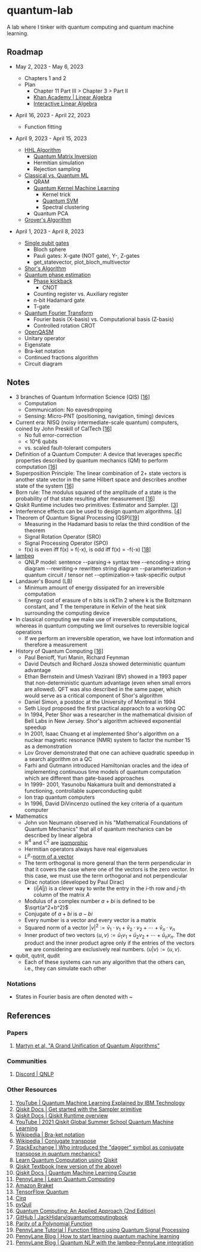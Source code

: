 # quantum-lab
A lab where I tinker with quantum computing and quantum machine learning.

## Roadmap

- May 2, 2023 - May 6, 2023
    - Chapters 1 and 2
    - Plan
        - Chapter 11 Part III > Chapter 3 > Part II
        - [Khan Academy | Linear Algebra](https://www.khanacademy.org/math/linear-algebra)
        - [Interactive Linear Algebra](https://textbooks.math.gatech.edu/ila/)

- April 16, 2023 - April 22, 2023
    - Function fitting

- April 9, 2023 - April 15, 2023
    - [HHL Algorithm](https://youtu.be/hQpdPM-6wtU)
        - [Quantum Matrix Inversion](https://youtu.be/24gxm-DhH2E)
        - Hermitian simulation
        - Rejection sampling
    - [Classical vs. Quantum ML](https://youtu.be/OstyW7c0v48)
        - QRAM
        - [Quantum Kernel Machine Learning](https://qiskit.org/ecosystem/machine-learning/tutorials/03_quantum_kernel.html)
            - Kernel trick
            - [Quantum SVM](https://youtu.be/OKbcJCUx6xA)
            - Spectral clustering
        - Quantum PCA
    - [Grover's Algorithm](https://youtu.be/0RPFWZj7Jm0)

- April 1, 2023 - April 8, 2023
    - [Single qubit gates](https://qiskit.org/textbook/ch-states/single-qubit-gates.html)
        - Bloch sphere
        - Pauli gates: X-gate (NOT gate), Y-, Z-gates
        - get_statevector, plot_bloch_multivector
    - [Shor's Algorithm](https://qiskit.org/textbook/ch-algorithms/shor.html)
    - [Quantum phase estimation](https://qiskit.org/textbook/ch-algorithms/quantum-phase-estimation.html)
        - [Phase kickback](https://qiskit.org/textbook/ch-gates/phase-kickback.html)
            - CNOT
        - Counting register vs. Auxiliary register
        - n-bit Hadamard gate
        - T-gate
    - [Quantum Fourier Transform](https://qiskit.org/textbook/ch-algorithms/quantum-fourier-transform.html)
        - Fourier basis (X-basis) vs. Computational basis (Z-basis)
        - Controlled rotation CROT
    - [OpenQASM](https://github.com/openqasm/openqasm)
    - Unitary operator
    - Eigenstate
    - Bra-ket notation
    - Continued fractions algorithm
    - Circuit diagram

## Notes

- 3 branches of Quantum Information Science (QIS) [[16]](https://www.amazon.ca/-/fr/Jack-D-Hidary-dp-3030832732/dp/3030832732/)
    - Computation
    - Communication: No eavesdropping
    - Sensing: Micro-PNT (positioning, navigation, timing) devices
- Current era: NISQ (noisy intermediate-scale quantum) computers, coined by John Preskill of CalTech [[16]](https://www.amazon.ca/-/fr/Jack-D-Hidary-dp-3030832732/dp/3030832732/)
    - No full error-correction
    - < 10^6 qubits
    - vs. scaled fault-tolerant computers
- Definition of a Quantum Computer: A device that leverages specific properties described by quantum mechanics (QM) to perform computation [[16]](https://www.amazon.ca/-/fr/Jack-D-Hidary-dp-3030832732/dp/3030832732/)
- Superposition Principle: The linear combination of 2+ state vectors is another state vector in the same Hilbert space and describes another state of the system [[16]](https://www.amazon.ca/-/fr/Jack-D-Hidary-dp-3030832732/dp/3030832732/)
- Born rule: The modulus squared of the amplitude of a state is the probability of that state resulting after measurement [[16]](https://www.amazon.ca/-/fr/Jack-D-Hidary-dp-3030832732/dp/3030832732/)
- Qiskit Runtime includes two primitives: Estimator and Sampler. [[3]](https://qiskit.org/documentation/partners/qiskit_ibm_runtime/)
- Interference effects can be used to design quantum algorithms. [[4]](https://www.youtube.com/playlist?list=PLOFEBzvs-VvqJwybFxkTiDzhf5E11p8BI)
- Theorem of Quantum Signal Processing (QSP)[[19]](https://pennylane.ai/qml/demos/function_fitting_qsp.html)
    - Measuring in the Hadamard basis to relax the third condition of the theorem
    - Signal Rotation Operator (SRO)
    - Signal Processing Operator (SPO)
    - f(x) is even iff f(x) = f(-x), is odd iff f(x) = -f(-x) [[18]](https://www.nagwa.com/en/videos/432178657986/)
- [lambeq](https://cqcl.github.io/lambeq/)
    - QNLP model: sentence --parsing-> syntax tree --encoding-> string diagram --rewriting-> rewritten string diagram --parameterization-> quantum circuit / tensor net --optimization-> task-specific output
- Landauer's Bound (LB)
    - Minimum amount of energy dissipated for an irreversible computation
    - Energy cost of erasure of n bits is nkTln 2 where k is the Boltzmann constant, and T the temperature in Kelvin of the heat sink surrounding the computing device
- In classical computing we make use of irreversible computations, whereas in quantum computing we limit ourselves to reversible logical operations
    - If we perform an irreversible operation, we have lost information and therefore a measurement
- History of Quantum Computing [[16]](https://www.amazon.ca/-/fr/Jack-D-Hidary-dp-3030832732/dp/3030832732/)
    - Paul Benioff, Yuri Manin, Richard Feynman
    - David Deutsch and Richard Josza showed deterministic quantum advantage
    - Ethan Bernstein and Umesh Vazirani (BV) showed in a 1993 paper that non-deterministic quantum advantage (even when small errors are allowed). QFT was also described in the same paper, which would serve as a critical component of Shor's algorithm
    - Daniel Simon, a postdoc at the University of Montreal in 1994
    - Seth Lloyd proposed the first practical appraoch to a working QC
    - In 1994, Peter Shor was a researcher in the mathematical division of Bell Labs in New Jersey. Shor's algorithm achieved exponential speedup
    - In 2001, Isaac Chuang et al implemented Shor's algorithm on a nuclear magnetic resonance (NMR) system to factor the number 15 as a demonstration
    - Lov Grover demonstrated that one can achieve quadratic speedup in a search algorithm on a QC
    - Farhi and Gutmann introduced Hamiltonian oracles and the idea of implementing continuous time models of quantum computation which are different than gate-based approaches
    - In 1999- 2001, Yasunobu Nakamura built and demonstrated a functioning, controllable superconducting qubit
    - Ion trap quantum computers
    - In 1996, David DiVincenzo outlined the key criteria of a quantum computer
- Mathematics
    - John von Neumann observed in his "Mathematical Foundations of Quantum Mechanics" that all of quantum mechanics can be described by linear algebra
    - $\mathbb{R}^4$ and $\mathbb{C}^2$ are [isomorphic](https://math.stackexchange.com/a/619302/114665)
    - Hermitian operators always have real eigenvalues
    - $L^p$-[norm of a vector](https://angms.science/doc/Math/LA/LA_4_VectorLpNorm.pdf)
    - The term orthogonal is more general than the term perpendicular in that it covers the case where one of the vectors is the zero vector. In this case, we must use the term orthogonal and not perpendicular
    - Dirac notation (developed by Paul Dirac)
        - $\langle i|A|j\rangle$ is a clever way to write the entry in the $i$-th row and $j$-th column of the matrix $A$
    - Modulus of a complex number $a + bi$ is defined to be $\sqrt{a^2+b^2}$
    - Conjugate of $a + bi$ is $a - bi$
    - Every number is a vector and every vector is a matrix
    - Squared norm of a vector $|v|^2 := \bar{v}_1\cdot v_1 + \bar{v}_2\cdot v_2 + \cdots + \bar{v}_n\cdot v_n$
    - Inner product of two vectors $\langle u,v \rangle := \bar{u}_1v_1 + \bar{u}_2v_2 + \cdots + \bar{u}_n v_n$. The dot product and the inner product agree only if the entries of the vectors we are considering are exclusively real numbers. $\langle u|v\rangle := \langle u,v\rangle$.
- qubit, qutrit, qudit
    - Each of these systems can run any algorithm that the others can, i.e., they can simulate each other

### Notations 

- States in Fourier basis are often denoted with ~

## References

### Papers

1. [Martyn et al, "A Grand Unification of Quantum Algorithms"](https://arxiv.org/pdf/2105.02859.pdf)

### Communities

1. [Discord | QNLP](https://discord.com/channels/905463572497321995/)

### Other Resources

1. [YouTube | Quantum Machine Learning Explained by IBM Technology](https://www.youtube.com/watch?v=NqHKr9CGWJ0)
2. [Qiskit Docs | Get started with the Sampler primitive](https://qiskit.org/documentation/partners/qiskit_ibm_runtime/tutorials/how-to-getting-started-with-sampler.html)
3. [Qiskit Docs | Qiskit Runtime overview](https://qiskit.org/documentation/partners/qiskit_ibm_runtime/)
4. [YouTube | 2021 Qiskit Global Summer School Quantum Machine Learning](https://www.youtube.com/playlist?list=PLOFEBzvs-VvqJwybFxkTiDzhf5E11p8BI)
5. [Wikipedia | Bra-ket notation](https://en.wikipedia.org/wiki/Bra%E2%80%93ket_notation)
6. [Wikipedia | Conjugate transpose](https://en.wikipedia.org/wiki/Conjugate_transpose)
7. [StackExchange | Who introduced the "dagger" symbol as conjugate transpose in quantum mechanics?](https://hsm.stackexchange.com/a/11432/18069)
8. [Learn Quantum Computation using Qiskit](https://qiskit.org/textbook/preface.html)
9. [Qiskit Textbook (new version of the above)](https://qiskit.org/learn/)
10. [Qiskit Docs | Quantum Machine Learning Course](https://learn.qiskit.org/course/machine-learning/)
11. [PennyLane | Learn Quantum Computing](https://pennylane.ai/qml/)
12. [Amazon Braket](https://aws.amazon.com/braket/)
13. [TensorFlow Quantum](https://www.tensorflow.org/quantum)
14. [Cirq](https://quantumai.google/cirq)
15. [pyQuil](https://pyquil-docs.rigetti.com/en/stable/)
16. [Quantum Computing: An Applied Approach (2nd Edition)](https://www.amazon.ca/-/fr/Jack-D-Hidary-dp-3030832732/dp/3030832732/)
17. [GitHub | JackHidary/quantumcomputingbook](https://github.com/JackHidary/quantumcomputingbook)
18. [Parity of a Polynomial Function](https://www.nagwa.com/en/videos/432178657986/)
19. [PennyLane Tutorial | Function fitting using Quantum Signal Processing](https://pennylane.ai/qml/demos/function_fitting_qsp.html)
20. [PennyLane Blog | How to start learning quantum machine learning](https://pennylane.ai/blog/2021/10/how-to-start-learning-quantum-machine-learning/)
21. [PennyLane Blog | Quantum NLP with the lambeq–PennyLane integration](https://pennylane.ai/blog/2023/04/quantum-nlp-with-the-lambeq-pennylane-integration/)